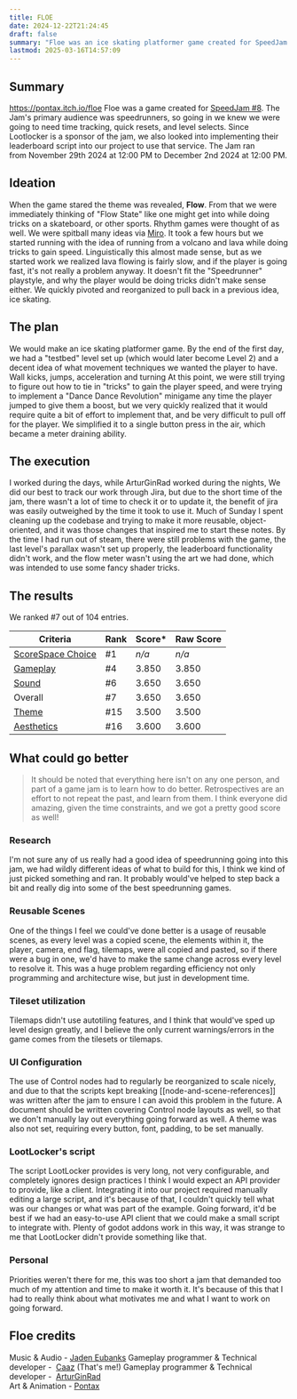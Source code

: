 ```yaml
---
title: FLOE
date: 2024-12-22T21:24:45
draft: false
summary: "Floe was an ice skating platformer game created for SpeedJam #8, where players could perform tricks to gain speed. The game ranked #7 out of 104 entries, but the team faced challenges in its development process, including inefficient scene management and difficulties with LootLocker's API."
lastmod: 2025-03-16T14:57:09
---
```

## Summary
https://pontax.itch.io/floe
Floe was a game created for [SpeedJam #8](https://itch.io/jam/speedjam8). 
The Jam's primary audience was speedrunners, so going in we knew we were going to need time tracking, quick resets, and level selects. Since Lootlocker is a sponsor of the jam, we also looked into implementing their leaderboard script into our project to use that service. The Jam ran from November 29th 2024 at 12:00 PM to December 2nd 2024 at 12:00 PM. 
## Ideation
When the game stared the theme was revealed, **Flow**. From that we were immediately thinking of "Flow State" like one might get into while doing tricks on a skateboard, or other sports. Rhythm games were thought of as well. We were spitball many ideas via [Miro](https://miro.com/index/).
It took a few hours but we started running with the idea of running from a volcano and lava while doing tricks to gain speed. Linguistically this almost made sense, but as we started work we realized lava flowing is fairly slow, and if the player is going fast, it's not really a problem anyway. It doesn't fit the "Speedrunner" playstyle, and why the player would be doing tricks didn't make sense either. We quickly pivoted and reorganized to pull back in a previous idea, ice skating.
## The plan
We would make an ice skating platformer game. By the end of the first day, we had a "testbed" level set up (which would later become Level 2) and a decent idea of what movement techniques we wanted the player to have. Wall kicks, jumps, acceleration and turning
At this point, we were still trying to figure out how to tie in "tricks" to gain the player speed, and were trying to implement a "Dance Dance Revolution" minigame any time the player jumped to give them a boost, but we very quickly realized that it would require quite a bit of effort to implement that, and be very difficult to pull off for the player. We simplified it to a single button press in the air, which became a meter draining ability.
## The execution
I worked during the days, while ArturGinRad worked during the nights, We did our best to track our work through Jira, but due to the short time of the jam, there wasn't a lot of time to check it or to update it, the benefit of jira was easily outweighed by the time it took to use it.
Much of Sunday I spent cleaning up the codebase and trying to make it more reusable, object-oriented, and it was those changes that inspired me to start these notes.
By the time I had run out of steam, there were still problems with the game, the last level's parallax wasn't set up properly, the leaderboard functionality didn't work, and the flow meter wasn't using the art we had done, which was intended to use some fancy shader tricks.
## The results
We ranked #7 out of 104 entries.

| Criteria                                                                     | Rank | Score* | Raw Score |
| ---------------------------------------------------------------------------- | ---- | ------ | --------- |
| [ScoreSpace Choice](https://itch.io/jam/speedjam8/results/scorespace-choice) | #1   | _n/a_  | _n/a_     |
| [Gameplay](https://itch.io/jam/speedjam8/results/gameplay)                   | #4   | 3.850  | 3.850     |
| [Sound](https://itch.io/jam/speedjam8/results/sound)                         | #6   | 3.650  | 3.650     |
| Overall                                                                      | #7   | 3.650  | 3.650     |
| [Theme](https://itch.io/jam/speedjam8/results/theme)                         | #15  | 3.500  | 3.500     |
| [Aesthetics](https://itch.io/jam/speedjam8/results/aesthetics)               | #16  | 3.600  | 3.600     |

## What could go better
>It should be noted that everything here isn't on any one person, and part of a game jam is to learn how to do better. Retrospectives are an effort to not repeat the past, and learn from them. I think everyone did amazing, given the time constraints, and we got a pretty good score as well!
### Research
I'm not sure any of us really had a good idea of speedrunning going into this jam, we had wildly different ideas of what to build for this, I think we kind of just picked something and ran. It probably would've helped to step back a bit and really dig into some of the best speedrunning games.
### Reusable Scenes
One of the things I feel we could've done better is a usage of reusable scenes, as every level was a copied scene, the elements within it, the player, camera, end flag, tilemaps, were all copied and pasted, so if there were a bug in one, we'd have to make the same change across every level to resolve it. This was a huge problem regarding efficiency not only programming and architecture wise, but just in development time.
### Tileset utilization
Tilemaps didn't use autotiling features, and I think that would've sped up level design greatly, and I believe the only current warnings/errors in the game comes from the tilesets or tilemaps.
### UI Configuration
The use of Control nodes had to regularly be reorganized to scale nicely, and due to that the scripts kept breaking [[node-and-scene-references]] was written after the jam to ensure I can avoid this problem in the future. A document should be written covering Control node layouts as well, so that we don't manually lay out everything going forward as well. A theme was also not set, requiring every button, font, padding, to be set manually.
### LootLocker's script
The script LootLocker provides is very long, not very configurable, and completely ignores design practices I think I would expect an API provider to provide, like a client. Integrating it into our project required manually editing a large script, and it's because of that, I couldn't quickly tell what was our changes or what was part of the example.
Going forward, it'd be best if we had an easy-to-use API client that we could make a small script to integrate with. Plenty of godot addons work in this way, it was strange to me that LootLocker didn't provide something like that.
### Personal
Priorities weren't there for me, this was too short a jam that demanded too much of my attention and time to make it worth it. It's because of this that I had to really think about what motivates me and what I want to work on going forward. 
## Floe credits
Music & Audio - [Jaden Eubanks](https://jaden-eubanks.itch.io/)
Gameplay programmer & Technical developer -  [Caaz](https://caaz.itch.io/) (That's me!)
Gameplay programmer & Technical developer -  [ArturGinRad](https://artur-gin.itch.io/)  
Art & Animation - [Pontax](https://pontax.itch.io/)